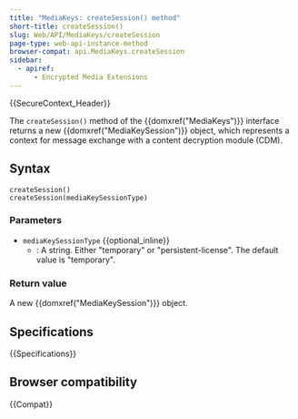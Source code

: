 ```yaml
---
title: "MediaKeys: createSession() method"
short-title: createSession()
slug: Web/API/MediaKeys/createSession
page-type: web-api-instance-method
browser-compat: api.MediaKeys.createSession
sidebar:
  - apiref:
      - Encrypted Media Extensions
---
```


{{SecureContext_Header}}

The `createSession()` method of the {{domxref("MediaKeys")}} interface returns a new {{domxref("MediaKeySession")}} object, which represents a context for message exchange with a content decryption module (CDM).

## Syntax

```js-nolint
createSession()
createSession(mediaKeySessionType)
```

### Parameters

- `mediaKeySessionType` {{optional_inline}}
  - : A string. Either "temporary" or "persistent-license". The default value is "temporary".

### Return value

A new {{domxref("MediaKeySession")}} object.

## Specifications

{{Specifications}}

## Browser compatibility

{{Compat}}
